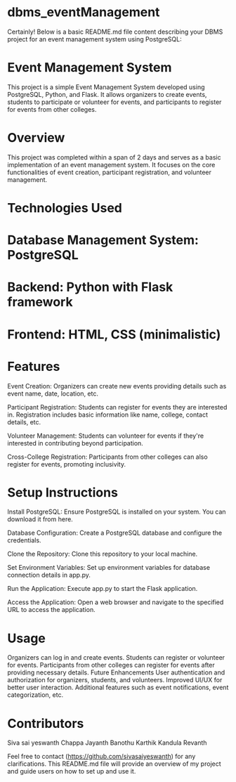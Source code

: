 # dbms_eventManagement

Certainly! Below is a basic README.md file content describing your DBMS project for an event management system using PostgreSQL:

# Event Management System
This project is a simple Event Management System developed using PostgreSQL, Python, and Flask. It allows organizers to create events, students to participate or volunteer for events, and participants to register for events from other colleges.

# Overview
This project was completed within a span of 2 days and serves as a basic implementation of an event management system. It focuses on the core functionalities of event creation, participant registration, and volunteer management.

# Technologies Used
# Database Management System: PostgreSQL
# Backend: Python with Flask framework
# Frontend: HTML, CSS (minimalistic)
# Features
Event Creation: Organizers can create new events providing details such as event name, date, location, etc.

Participant Registration: Students can register for events they are interested in. Registration includes basic information like name, college, contact details, etc.

Volunteer Management: Students can volunteer for events if they're interested in contributing beyond participation.

Cross-College Registration: Participants from other colleges can also register for events, promoting inclusivity.
# Setup Instructions
Install PostgreSQL: Ensure PostgreSQL is installed on your system. You can download it from here.

Database Configuration: Create a PostgreSQL database and configure the credentials.

Clone the Repository: Clone this repository to your local machine.

Set Environment Variables: Set up environment variables for database connection details in app.py.

Run the Application: Execute app.py to start the Flask application.

Access the Application: Open a web browser and navigate to the specified URL to access the application.

# Usage
Organizers can log in and create events.
Students can register or volunteer for events.
Participants from other colleges can register for events after providing necessary details.
Future Enhancements
User authentication and authorization for organizers, students, and volunteers.
Improved UI/UX for better user interaction.
Additional features such as event notifications, event categorization, etc.

# Contributors
Siva sai yeswanth
Chappa Jayanth
Banothu Karthik
Kandula Revanth

Feel free to contact (https://github.com/sivasaiyeswanth) for any clarifications. This README.md file will provide an overview of my project and guide users on how to set up and use it.
